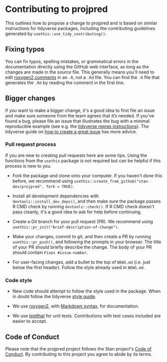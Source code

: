 # Contributing to projpred

This outlines how to propose a change to projpred and is based on similar
instructions for tidyverse packages, including the contributing guidelines
generated by `usethis::use_tidy_contributing()`.

## Fixing typos

You can fix typos, spelling mistakes, or grammatical errors in the documentation
directly using the GitHub web interface, as long as the changes are made in the
_source_ file. This generally means you'll need to edit 
[roxygen2 comments](https://roxygen2.r-lib.org/articles/roxygen2.html) in an `.R`, 
not a `.Rd` file. You can find the `.R` file that generates the `.Rd` by reading
the comment in the first line.

## Bigger changes

If you want to make a bigger change, it's a good idea to first file an issue and
make sure someone from the team agrees that it’s needed. If you’ve found a bug,
please file an issue that illustrates the bug with a minimal reproducible
example (see e.g. the [tidyverse reprex instructions](https://www.tidyverse.org/help/#reprex)). 
The tidyverse guide on [how to create a great issue](https://code-review.tidyverse.org/issues/) 
has more advice.

### Pull request process

If you are new to creating pull requests here are some tips. Using the functions
from the `usethis` package is not required but can be helpful if this process is
new to you.

*   Fork the package and clone onto your computer. If you haven't done this before, we recommend using `usethis::create_from_github("stan-dev/projpred", fork = TRUE)`.

*   Install all development dependencies with `devtools::install_dev_deps()`, and then make sure the package passes R CMD check by running `devtools::check()`. 
    If R CMD check doesn't pass cleanly, it's a good idea to ask for help before continuing. 
*   Create a Git branch for your pull request (PR). We recommend using `usethis::pr_init("brief-description-of-change")`.

*   Make your changes, commit to git, and then create a PR by running `usethis::pr_push()`, and following the prompts in your browser.
    The title of your PR should briefly describe the change.
    The body of your PR should contain `Fixes #issue-number`.

*  For user-facing changes, add a bullet to the top of `NEWS.md` (i.e. just below the first header). Follow the style already used in `NEWS.md`.

### Code style

*  New code should attempt to follow the style used in the package. When in doubt follow the tidyverse [style guide](https://style.tidyverse.org). 

*  We use [roxygen2](https://cran.r-project.org/package=roxygen2), with [Markdown syntax](https://cran.r-project.org/web/packages/roxygen2/vignettes/rd-formatting.html), for documentation.  

*  We use [testthat](https://cran.r-project.org/package=testthat) for unit tests. 
   Contributions with test cases included are easier to accept.  

## Code of Conduct

Please note that the projpred project follows the Stan project's 
[Code of Conduct](https://discourse.mc-stan.org/t/announcing-our-new-stan-code-of-conduct/23764).
By contributing to this project you agree to abide by its terms.

